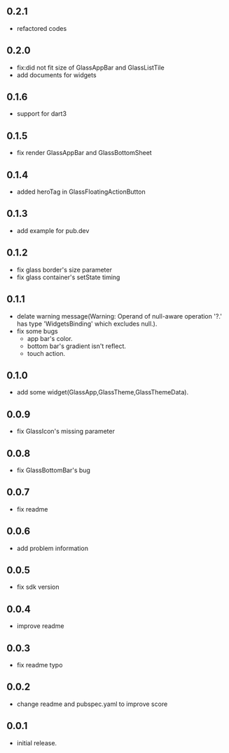 ## 0.2.1
* refactored codes

## 0.2.0
* fix:did not fit size of GlassAppBar and GlassListTile
* add documents for widgets

## 0.1.6
* support for dart3

## 0.1.5
* fix render GlassAppBar and GlassBottomSheet

## 0.1.4
* added heroTag in GlassFloatingActionButton

## 0.1.3
* add example for pub.dev

## 0.1.2
* fix glass border's size parameter
* fix glass container's setState timing

## 0.1.1
* delate warning message(Warning: Operand of null-aware operation '?.' has type 'WidgetsBinding' which excludes null.).
* fix some bugs
    - app bar's color.
    - bottom bar's gradient isn't reflect.
    - touch action.
## 0.1.0
* add some widget(GlassApp,GlassTheme,GlassThemeData).

## 0.0.9
* fix GlassIcon's missing parameter

## 0.0.8
* fix GlassBottomBar's bug

## 0.0.7
* fix readme

## 0.0.6

* add problem information

## 0.0.5

* fix sdk version

## 0.0.4

* improve readme

## 0.0.3

* fix readme typo

## 0.0.2

* change readme and pubspec.yaml to improve score


## 0.0.1

* initial release.

